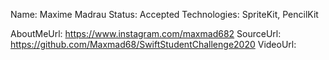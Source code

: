 Name: Maxime Madrau
Status: Accepted
Technologies: SpriteKit, PencilKit

AboutMeUrl: https://www.instagram.com/maxmad682
SourceUrl: https://github.com/Maxmad68/SwiftStudentChallenge2020
VideoUrl: 

<!---
EXAMPLE
Name: John Appleseed
Status: Submitted <or> Winner <or> Distinguished <or> Rejected
Technologies: SwiftUI, RealityKit, CoreGraphic

AboutMeUrl: https://linkedin.com/in/johnappleseed
SourceUrl: https://github.com/johnappleseed/wwdc2025
VideoUrl: https://youtu.be/ABCDE123456
-->
